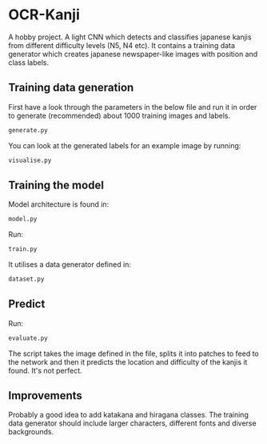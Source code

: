 # OCR-Kanji

A hobby project. A light CNN which detects and classifies japanese kanjis from different difficulty levels (N5, N4 etc).
It contains a training data generator which creates japanese newspaper-like images with position and class labels.

## Training data generation
First have a look through the parameters in the below file and run it in order to generate (recommended) about 1000 training images and labels.
```Python
generate.py
```
You can look at the generated labels for an example image by running:
```Python
visualise.py
```

## Training the model
Model architecture is found in:
```Python
model.py
```
Run:
```Python
train.py
```
It utilises a data generator defined in:
```Python
dataset.py
```

## Predict
Run:
```Python
evaluate.py
```
The script takes the image defined in the file, splits it into patches to feed to the network and then it predicts the location and difficulty of the kanjis it found. It's not perfect.

## Improvements
Probably a good idea to add katakana and hiragana classes.
The training data generator should include larger characters, different fonts and diverse backgrounds.
